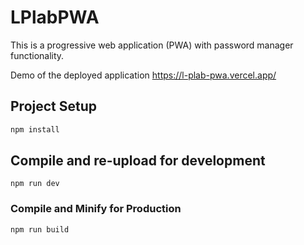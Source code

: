 # LPlabPWA

This is a progressive web application (PWA) with password manager functionality.

Demo of the deployed application
https://l-plab-pwa.vercel.app/

## Project Setup

```sh
npm install
```

## Compile and re-upload for development

```
npm run dev
```

### Compile and Minify for Production

```sh
npm run build
```
